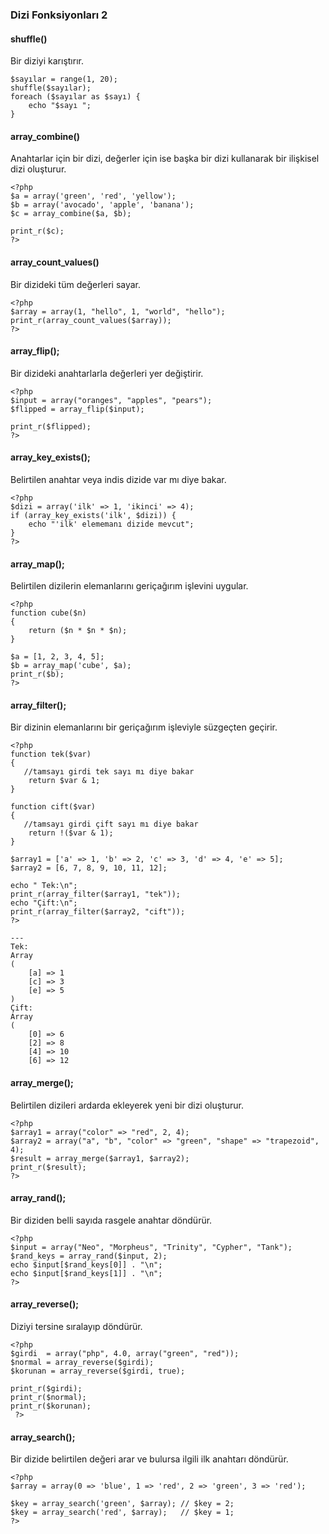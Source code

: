 ### Dizi Fonksiyonları 2

#### shuffle()
Bir diziyi karıştırır.
```
$sayılar = range(1, 20);
shuffle($sayılar);
foreach ($sayılar as $sayı) {
    echo "$sayı ";
}
```
#### array_combine()
Anahtarlar için bir dizi, değerler için ise başka bir dizi kullanarak bir ilişkisel dizi oluşturur.
```
<?php
$a = array('green', 'red', 'yellow');
$b = array('avocado', 'apple', 'banana');
$c = array_combine($a, $b);

print_r($c);
?>
```
#### array_count_values()
Bir dizideki tüm değerleri sayar.
```
<?php
$array = array(1, "hello", 1, "world", "hello");
print_r(array_count_values($array));
?>
```
#### array_flip();
Bir dizideki anahtarlarla değerleri yer değiştirir.
```
<?php
$input = array("oranges", "apples", "pears");
$flipped = array_flip($input);

print_r($flipped);
?>
```
#### array_key_exists();
Belirtilen anahtar veya indis dizide var mı diye bakar.
```
<?php
$dizi = array('ilk' => 1, 'ikinci' => 4);
if (array_key_exists('ilk', $dizi)) {
    echo "'ilk' elememanı dizide mevcut";
}
?>
```
#### array_map();
Belirtilen dizilerin elemanlarını geriçağırım işlevini uygular.
```
<?php
function cube($n)
{
    return ($n * $n * $n);
}

$a = [1, 2, 3, 4, 5];
$b = array_map('cube', $a);
print_r($b);
?>
```
#### array_filter();
Bir dizinin elemanlarını bir geriçağırım işleviyle süzgeçten geçirir.
```
<?php
function tek($var)
{
   //tamsayı girdi tek sayı mı diye bakar
    return $var & 1;
}

function cift($var)
{
   //tamsayı girdi çift sayı mı diye bakar
    return !($var & 1);
}

$array1 = ['a' => 1, 'b' => 2, 'c' => 3, 'd' => 4, 'e' => 5];
$array2 = [6, 7, 8, 9, 10, 11, 12];

echo " Tek:\n";
print_r(array_filter($array1, "tek"));
echo "Çift:\n";
print_r(array_filter($array2, "cift"));
?>

---
Tek:
Array
(
    [a] => 1
    [c] => 3
    [e] => 5
)
Çift:
Array
(
    [0] => 6
    [2] => 8
    [4] => 10
    [6] => 12

```
#### array_merge();
Belirtilen dizileri ardarda ekleyerek yeni bir dizi oluşturur.
```
<?php
$array1 = array("color" => "red", 2, 4);
$array2 = array("a", "b", "color" => "green", "shape" => "trapezoid", 4);
$result = array_merge($array1, $array2);
print_r($result);
?>
```
#### array_rand();
Bir diziden belli sayıda rasgele anahtar döndürür.
```
<?php
$input = array("Neo", "Morpheus", "Trinity", "Cypher", "Tank");
$rand_keys = array_rand($input, 2);
echo $input[$rand_keys[0]] . "\n";
echo $input[$rand_keys[1]] . "\n";
?>
```
#### array_reverse();
Diziyi tersine sıralayıp döndürür.
```
<?php
$girdi  = array("php", 4.0, array("green", "red"));
$normal = array_reverse($girdi);
$korunan = array_reverse($girdi, true);

print_r($girdi);
print_r($normal);
print_r($korunan);
 ?>
```
#### array_search();
Bir dizide belirtilen değeri arar ve bulursa ilgili ilk anahtarı döndürür.
```
<?php
$array = array(0 => 'blue', 1 => 'red', 2 => 'green', 3 => 'red');

$key = array_search('green', $array); // $key = 2;
$key = array_search('red', $array);   // $key = 1;
?>
```

